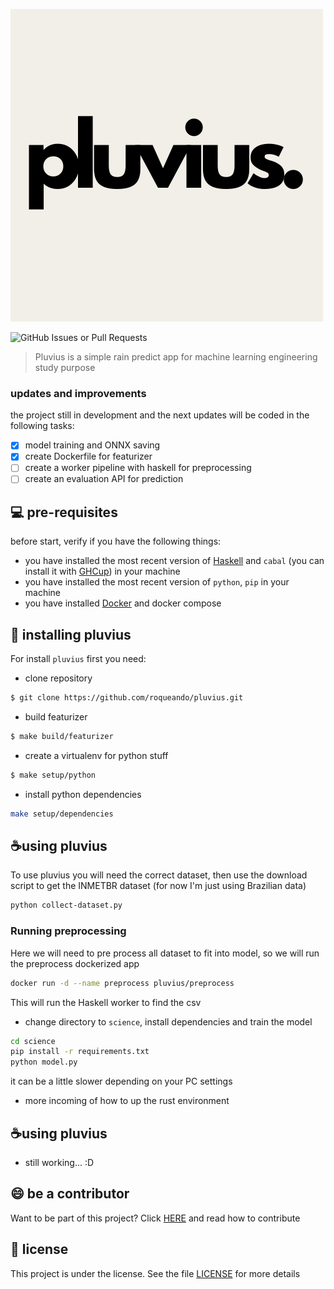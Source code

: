 ![pluvius](images/pluvius.png)

![GitHub Issues or Pull Requests](https://img.shields.io/github/issues-pr/roqueando/pluvius)

> Pluvius is a simple rain predict app for machine learning engineering study purpose


### updates and improvements

the project still in development and the next updates will be coded in the following tasks:
- [x] model training and ONNX saving
- [x] create Dockerfile for featurizer
- [ ] create a worker pipeline with haskell for preprocessing
- [ ] create an evaluation API for prediction

## 💻 pre-requisites

before start, verify if you have the following things:

- you have installed the most recent version of [Haskell](https://haskell.com) and `cabal` (you can install it with [GHCup](https://www.haskell.org/ghcup/)) in your machine
- you have installed the most recent version of `python`, `pip` in your machine
- you have installed [Docker](https://docker.com) and docker compose

## 🚀 installing pluvius

For install `pluvius` first you need:

- clone repository
```sh
$ git clone https://github.com/roqueando/pluvius.git
```

- build featurizer
```sh
$ make build/featurizer
```

- create a virtualenv for python stuff
```sh
$ make setup/python
```

- install python dependencies
```sh
make setup/dependencies
```

## ☕using pluvius

To use pluvius you will need the correct dataset, then use the download script to get the INMETBR dataset (for now I'm just using Brazilian data)
```sh
python collect-dataset.py
```

### Running preprocessing
Here we will need to pre process all dataset to fit into model, so we will run the preprocess dockerized app

```sh
docker run -d --name preprocess pluvius/preprocess
```
This will run the Haskell worker to find the csv 

- change directory to `science`, install dependencies and train the model
```sh
cd science
pip install -r requirements.txt
python model.py
```
it can be a little slower depending on your PC settings

- more incoming of how to up the rust environment

## ☕using pluvius 

- still working... :D

## 😄 be a contributor 

Want to be part of this project? Click [HERE](CONTRIBUTING.md) and read how to contribute

## 📝 license

This project is under the license. See the file [LICENSE](LICENSE.md) for more details
